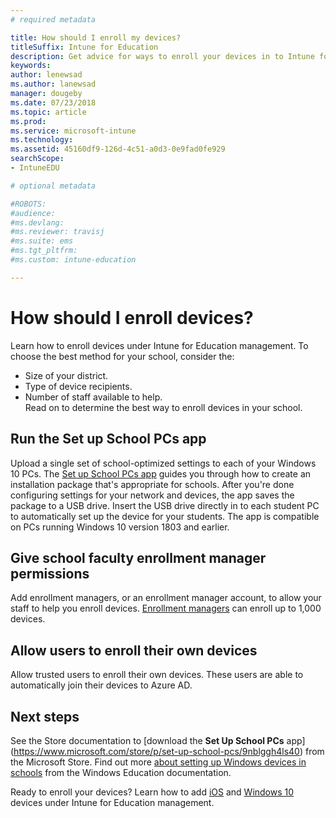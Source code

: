 ```yaml
---
# required metadata

title: How should I enroll my devices?
titleSuffix: Intune for Education
description: Get advice for ways to enroll your devices in to Intune for Education.
keywords:
author: lenewsad
ms.author: lanewsad
manager: dougeby
ms.date: 07/23/2018
ms.topic: article
ms.prod:
ms.service: microsoft-intune
ms.technology:
ms.assetid: 45160df9-126d-4c51-a0d3-0e9fad0fe929
searchScope:
- IntuneEDU

# optional metadata

#ROBOTS:
#audience:
#ms.devlang:
#ms.reviewer: travisj
#ms.suite: ems
#ms.tgt_pltfrm:
#ms.custom: intune-education

---
```


# How should I enroll devices?

Learn how to enroll devices under Intune for Education management. To choose the best method for your school, consider the:  
* Size of your district.    
* Type of device recipients.    
* Number of staff available to help.  
Read on to determine the best way to enroll devices in your school. 

## Run the Set up School PCs app 
Upload a single set of school-optimized settings to each of your Windows 10 PCs. The [Set up School PCs app](https://docs.microsoft.com/education/windows/use-set-up-school-pcs-app) guides you through how to create an installation package that's appropriate for schools. After you're done configuring settings for your network and devices, the app saves the package to a USB drive. Insert the USB drive directly in to each student PC to automatically set up the device for your students. The app is compatible on PCs running Windows 10 version 1803 and earlier.

## Give school faculty enrollment manager permissions
Add enrollment managers, or an enrollment manager account, to allow your staff to help you enroll devices. [Enrollment managers](add-are-enrollment-managers.md) can enroll up to 1,000 devices.  

## Allow users to enroll their own devices
Allow trusted users to enroll their own devices. These users are able to automatically join their devices to Azure AD.  

## Next steps
See the Store documentation to [download the **Set Up School PCs** app] (https://www.microsoft.com/store/p/set-up-school-pcs/9nblggh4ls40) from the Microsoft Store. Find out more [about setting up Windows devices in schools](https://docs.microsoft.com/education/windows/set-up-windows-10) from the Windows Education documentation.

Ready to enroll your devices? Learn how to add [iOS](add-devices-ios-edu.md) and [Windows 10](add-devices-windows.md) devices under Intune for Education management.
